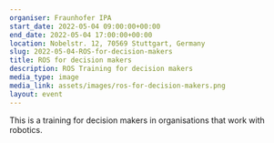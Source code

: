 ```yaml
---
organiser: Fraunhofer IPA
start_date: 2022-05-04 09:00:00+00:00
end_date: 2022-05-04 17:00:00+00:00
location: Nobelstr. 12, 70569 Stuttgart, Germany
slug: 2022-05-04-ROS-for-decision-makers
title: ROS for decision makers
description: ROS Training for decision makers
media_type: image
media_link: assets/images/ros-for-decision-makers.png
layout: event
---
```


This is a training for decision makers in organisations that work with robotics. 